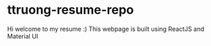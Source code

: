 # ttruong-resume-repo

Hi welcome to my resume :)
This webpage is built using ReactJS and Material UI
